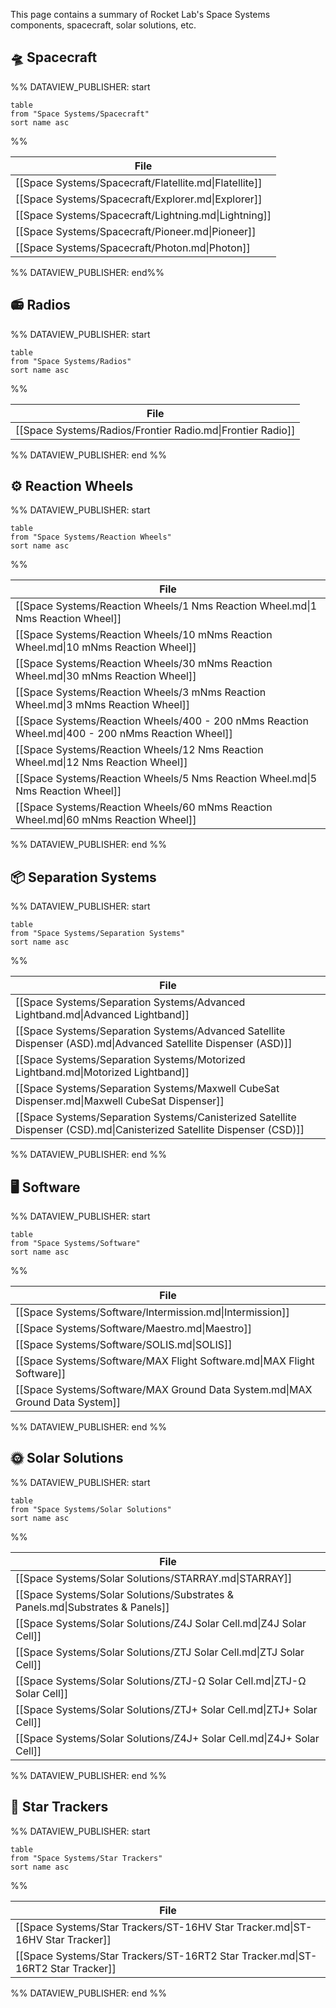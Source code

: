 This page contains a summary of Rocket Lab's Space Systems components, spacecraft, solar solutions, etc. 
## 🛸 Spacecraft

%% DATAVIEW_PUBLISHER: start
```
table
from "Space Systems/Spacecraft"
sort name asc
```
%%

| File                                                   |
| ------------------------------------------------------ |
| [[Space Systems/Spacecraft/Flatellite.md\|Flatellite]] |
| [[Space Systems/Spacecraft/Explorer.md\|Explorer]]     |
| [[Space Systems/Spacecraft/Lightning.md\|Lightning]]   |
| [[Space Systems/Spacecraft/Pioneer.md\|Pioneer]]       |
| [[Space Systems/Spacecraft/Photon.md\|Photon]]         |

%% DATAVIEW_PUBLISHER: end%%

## 📻 Radios

%% DATAVIEW_PUBLISHER: start
```
table
from "Space Systems/Radios"
sort name asc
```
%%

| File                                                       |
| ---------------------------------------------------------- |
| [[Space Systems/Radios/Frontier Radio.md\|Frontier Radio]] |

%% DATAVIEW_PUBLISHER: end %%



## ⚙️ Reaction Wheels
%% DATAVIEW_PUBLISHER: start
```
table
from "Space Systems/Reaction Wheels"
sort name asc
```
%%

| File                                                                                              |
| ------------------------------------------------------------------------------------------------- |
| [[Space Systems/Reaction Wheels/1 Nms Reaction Wheel.md\|1 Nms Reaction Wheel]]                   |
| [[Space Systems/Reaction Wheels/10 mNms Reaction Wheel.md\|10 mNms Reaction Wheel]]               |
| [[Space Systems/Reaction Wheels/30 mNms Reaction Wheel.md\|30 mNms Reaction Wheel]]               |
| [[Space Systems/Reaction Wheels/3 mNms Reaction Wheel.md\|3 mNms Reaction Wheel]]                 |
| [[Space Systems/Reaction Wheels/400 - 200 nMms Reaction Wheel.md\|400 - 200 nMms Reaction Wheel]] |
| [[Space Systems/Reaction Wheels/12 Nms Reaction Wheel.md\|12 Nms Reaction Wheel]]                 |
| [[Space Systems/Reaction Wheels/5 Nms Reaction Wheel.md\|5 Nms Reaction Wheel]]                   |
| [[Space Systems/Reaction Wheels/60 mNms Reaction Wheel.md\|60 mNms Reaction Wheel]]               |

%% DATAVIEW_PUBLISHER: end %%

## 📦 Separation Systems

%% DATAVIEW_PUBLISHER: start
```
table
from "Space Systems/Separation Systems"
sort name asc
```
%%

| File                                                                                                                   |
| ---------------------------------------------------------------------------------------------------------------------- |
| [[Space Systems/Separation Systems/Advanced Lightband.md\|Advanced Lightband]]                                         |
| [[Space Systems/Separation Systems/Advanced Satellite Dispenser (ASD).md\|Advanced Satellite Dispenser (ASD)]]         |
| [[Space Systems/Separation Systems/Motorized Lightband.md\|Motorized Lightband]]                                       |
| [[Space Systems/Separation Systems/Maxwell CubeSat Dispenser.md\|Maxwell CubeSat Dispenser]]                           |
| [[Space Systems/Separation Systems/Canisterized Satellite Dispenser (CSD).md\|Canisterized Satellite Dispenser (CSD)]] |

%% DATAVIEW_PUBLISHER: end %%

## 🖥️ Software

%% DATAVIEW_PUBLISHER: start
```
table
from "Space Systems/Software"
sort name asc
```
%%

| File                                                                         |
| ---------------------------------------------------------------------------- |
| [[Space Systems/Software/Intermission.md\|Intermission]]                     |
| [[Space Systems/Software/Maestro.md\|Maestro]]                               |
| [[Space Systems/Software/SOLIS.md\|SOLIS]]                                   |
| [[Space Systems/Software/MAX Flight Software.md\|MAX Flight Software]]       |
| [[Space Systems/Software/MAX Ground Data System.md\|MAX Ground Data System]] |

%% DATAVIEW_PUBLISHER: end %%

## 🌞 Solar Solutions
%% DATAVIEW_PUBLISHER: start
```
table
from "Space Systems/Solar Solutions"
sort name asc
```
%%

| File                                                                          |
| ----------------------------------------------------------------------------- |
| [[Space Systems/Solar Solutions/STARRAY.md\|STARRAY]]                         |
| [[Space Systems/Solar Solutions/Substrates & Panels.md\|Substrates & Panels]] |
| [[Space Systems/Solar Solutions/Z4J Solar Cell.md\|Z4J Solar Cell]]           |
| [[Space Systems/Solar Solutions/ZTJ Solar Cell.md\|ZTJ Solar Cell]]           |
| [[Space Systems/Solar Solutions/ZTJ-Ω Solar Cell.md\|ZTJ-Ω Solar Cell]]       |
| [[Space Systems/Solar Solutions/ZTJ+ Solar Cell.md\|ZTJ+ Solar Cell]]         |
| [[Space Systems/Solar Solutions/Z4J+ Solar Cell.md\|Z4J+ Solar Cell]]         |

%% DATAVIEW_PUBLISHER: end %%

## 🔭 Star Trackers

%% DATAVIEW_PUBLISHER: start
```
table
from "Space Systems/Star Trackers"
sort name asc
```
%%

| File                                                                            |
| ------------------------------------------------------------------------------- |
| [[Space Systems/Star Trackers/ST-16HV Star Tracker.md\|ST-16HV Star Tracker]]   |
| [[Space Systems/Star Trackers/ST-16RT2 Star Tracker.md\|ST-16RT2 Star Tracker]] |

%% DATAVIEW_PUBLISHER: end %%